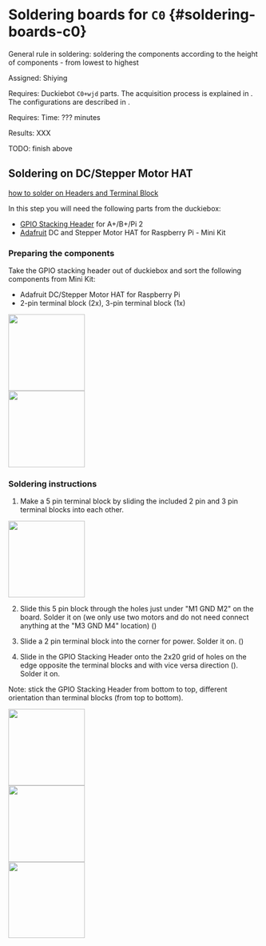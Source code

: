 # Soldering boards for `C0` {#soldering-boards-c0}

General rule in soldering: soldering the components according to the height of components - from lowest to highest 

Assigned: Shiying

<div class='requirements' markdown="1">


Requires:  Duckiebot `C0+wjd` parts. The acquisition process is explained in [](#acquiring-parts-c0). The configurations are described in [](#duckiebot-configurations).

Requires: Time: ??? minutes

Results: XXX

TODO: finish above

</div>



##  Soldering on DC/Stepper Motor HAT 
[how to solder on Headers and Terminal Block](https://learn.adafruit.com/adafruit-dc-and-stepper-motor-hat-for-raspberry-pi/assembly)

In this step you will need the following parts from the duckiebox: 

- [GPIO Stacking Header](http://adafru.it/2223) for A+/B+/Pi 2
- [Adafruit](http://adafru.it/2348) DC and Stepper Motor HAT for Raspberry Pi - Mini Kit

### Preparing the components
Take the GPIO stacking header out of duckiebox and sort the following components from Mini Kit:

* Adafruit DC/Stepper Motor HAT for Raspberry Pi
* 2-pin terminal block (2x), 3-pin terminal block (1x)

<div figure-id="fig:GPIO_Stacking_Header" figure-caption="GPIO_Stacking_Header">
     <img src="GPIO_Stacking_Header.jpg" style='width: 20ex; height: auto'/>
</div>
<div figure-id="fig:DC/Stepper_HAT" figure-caption="DC/Stepper Motor HAT and solder components">
    <img src="DC_stepper_HAT.jpg" style='width: 20ex; height: auto'/>
</div>



### Soldering instructions

1. Make a 5 pin terminal block by sliding the included 2 pin and 3 pin terminal blocks into each other.

<div figure-id="fig:terminal_block" figure-caption="5 pin terminal_block">
   <img src="terminal_block.jpg" style='width: 20ex; height: auto'/>

</div>

2. Slide this 5 pin block through the holes just under "M1 GND M2" on the board. Solder it on (we only use two motors and do not need connect anything at the "M3 GND M4" location) ([](#figure:upview_Stepper_Motor))

3. Slide a 2 pin terminal block into the corner for power. Solder it on.
([](#figure:sideview_terminal))

4. Slide in the GPIO Stacking Header onto the 2x20 grid of holes on the edge opposite the terminal blocks and with vice versa direction ([](#figure:GPIO_HAT_orientation)). Solder it on.

Note: stick the GPIO Stacking Header from bottom to top, different orientation than terminal blocks (from top to bottom). 

<div figure-id="fig:GPIO_HAT_orientation" figure-caption=" ">
   <img src="GPIO_HAT_orientation.jpg" style='width: 20ex; height: auto'/>
</div>
<div figure-id="fig:sideview_terminal" figure-caption="Side view of finished soldering DC/Stepper Motor HAT">
   <img src="sideview_Stepper_HAT.jpg" style='width: 20ex; height: auto'/>
</div>
<div figure-id="fig:upview_Stepper_Motor" figure-caption="upside view of finished soldering DC/Stepper Motor HAT">
   <img src="upview_stepper_Motor.jpg" style='width: 20ex; height: auto'/>
</div>

